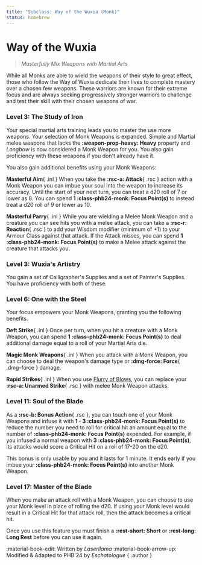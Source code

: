 ```yaml
---
title: "Subclass: Way of the Wuxia (Monk)"
status: homebrew
---
```


<p style="display:none">
Masterfully Mix Weapons with Martial Arts
</p>

# Way of the Wuxia

> *Masterfully Mix Weapons with Martial Arts*

While all Monks are able to wield the weapons of their style to great effect, those who follow the Way of Wuxia dedicate their lives to complete mastery over a chosen few weapons. These warriors are known for their extreme focus and are always seeking progressively stronger warriors to challenge and test their skill with their chosen weapons of war.

### Level 3: The Study of Iron

Your special martial arts training leads you to master the use more weapons. Your selection of Monk Weapons is expanded. Simple and Martial melee weapons that lacks the **:weapon-prop-heavy: Heavy** property and *Longbow* is now considered a Monk Weapon for you. You also gain proficiency with these weapons if you don't already have it.

You also gain additional benefits using your Monk Weapons:

**Masterful Aim**{ .inl } When you take the **:rsc-a: Attack**{ .rsc } action with a Monk Weapon you can imbue your soul into the weapon to increase its accuracy. Until the start of your next turn, you can treat a d20 roll of 7 or lower as 8. You can spend **1 :class-phb24-monk: Focus Point(s)** to instead treat a d20 roll of 9 or lower as 10.

**Masterful Parry**{ .inl } While you are wielding a Melee Monk Weapon and a creature you can see hits you with a melee attack, you can take a **:rsc-r: Reaction**{ .rsc } to add your Wisdom modifier (minimum of +1) to your Armour Class against that attack. If the Attack misses, you can spend **1 :class-phb24-monk: Focus Point(s)** to make a Melee attack against the creature that attacks you.

### Level 3: Wuxia's Artistry 

You gain a set of Calligrapher's Supplies and a set of Painter's Supplies. You have proficiency with both of these.

### Level 6: One with the Steel

Your focus empowers your Monk Weapons, granting you the following benefits.

**Deft Strike**{ .inl } Once per turn, when you hit a creature with a Monk Weapon, you can spend **1 :class-phb24-monk: Focus Point(s)** to deal additional damage equal to a roll of your Martial Arts die.

**Magic Monk Weapons**{ .inl } When you attack with a Monk Weapon, you can choose to deal the weapon's damage type or **:dmg-force: Force**{ .dmg-force } damage.

**Rapid Strikes**{ .inl } When you use [Flurry of Blows](index.md#flurry-of-blows), you can replace your **:rsc-a: Unarmed Strike**{ .rsc } with melee Monk Weapon attacks.

### Level 11: Soul of the Blade

As a **:rsc-b: Bonus Action**{ .rsc }, you can touch one of your Monk Weapons and infuse it with **1 - 3 :class-phb24-monk: Focus Point(s)** to reduce the number you need to roll for critical hit an amount equal to the number of **:class-phb24-monk: Focus Point(s)** expended. For example, if you infused a normal weapon with **3 :class-phb24-monk: Focus Point(s)**, its attacks would score a Critical Hit on a roll of 17-20 on the d20.

This bonus is only usable by you and it lasts for 1 minute. It ends early if you imbue your **:class-phb24-monk: Focus Point(s)** into another Monk Weapon.

### Level 17: Master of the Blade

When you make an attack roll with a Monk Weapon, you can choose to use your Monk level in place of rolling the d20. If using your Monk level would result in a Critical Hit for that attack roll, then the attack becomes a critical hit.

Once you use this feature you must finish a **:rest-short: Short** or **:rest-long: Long Rest** before you can use it again.

:material-book-edit: Written by *Laserllama* :material-book-arrow-up: Modified & Adapted to PHB'24 by *Eschatologue*
{ .author }